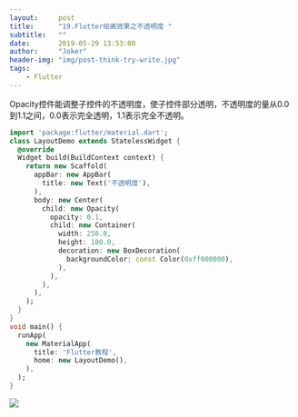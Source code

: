 ```yaml
---
layout:     post
title:      "19.Flutter绘画效果之不透明度 "
subtitle:   ""
date:       2019-05-29 13:53:00
author:     "Joker"
header-img: "img/post-think-try-write.jpg"
tags:
    - Flutter
---
```




Opacity控件能调整子控件的不透明度，使子控件部分透明，不透明度的量从0.0到1.1之间，0.0表示完全透明，1.1表示完全不透明。

```dart
import 'package:flutter/material.dart';
class LayoutDemo extends StatelessWidget {
  @override
  Widget build(BuildContext context) {
    return new Scaffold(
      appBar: new AppBar(
        title: new Text('不透明度'),
      ),
      body: new Center(
        child: new Opacity(
          opacity: 0.1,
          child: new Container(
            width: 250.0,
            height: 100.0,
            decoration: new BoxDecoration(
              backgroundColor: const Color(0xff000000),
            ),
          ),
        ),
      ),
    );
  }
}
void main() {
  runApp(
    new MaterialApp(
      title: 'Flutter教程',
      home: new LayoutDemo(),
    ),
  );
}

```

![](https://img-blog.csdn.net/20161223162954323?watermark/2/text/aHR0cDovL2Jsb2cuY3Nkbi5uZXQvaGVrYWl5b3U=/font/5a6L5L2T/fontsize/400/fill/I0JBQkFCMA==/dissolve/70/gravity/SouthEast)








